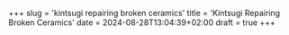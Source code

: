 +++
slug = 'kintsugi repairing broken ceramics'
title = 'Kintsugi Repairing Broken Ceramics'
date = 2024-08-28T13:04:39+02:00
draft = true
+++

